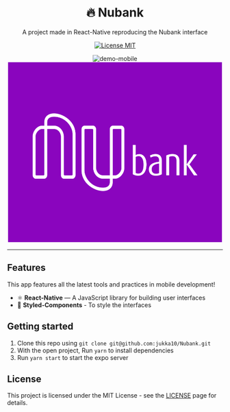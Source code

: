 <h1 align="center">
🔥 Nubank
</h1>
<p align="center">A project made in React-Native reproducing the Nubank interface</p>
<p align="center">
  <a href="https://opensource.org/licenses/MIT">
    <img src="https://img.shields.io/badge/License-MIT-blue.svg" alt="License MIT">
</a>
</p>

<div > 
  <p align="center">
    <img src="./src/assets/recorder.gif" alt="demo-mobile" height="420" width="200">
    <img src="./src/assets/nubank-logo-0.png" alt="Nu_CLONE" width="500" height="420">
    </p>
    </div>


<hr />


## Features

This app features all the latest tools and practices in mobile development!
- ⚛️ **React-Native** — A JavaScript library for building user interfaces
- 💅 **Styled-Components** - To style the interfaces

## Getting started

1. Clone this repo using `git clone git@github.com:jukka10/Nubank.git`
2. With the open project, Run `yarn` to install dependencies<br />
3. Run `yarn start` to start the expo server

## License

This project is licensed under the MIT License - see the [LICENSE](https://opensource.org/licenses/MIT) page for details.
